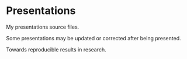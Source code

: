 
# Presentations

My presentations source files.

Some presentations may be updated or corrected after being presented.

Towards reproducible results in research.

